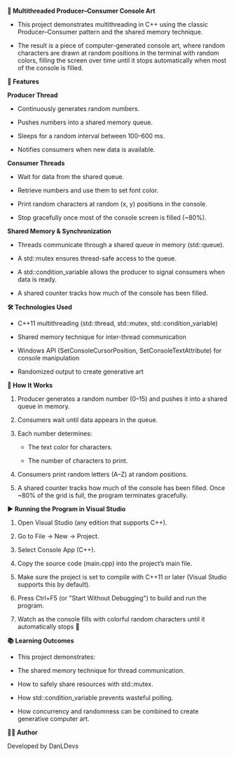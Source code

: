 **🎨 Multithreaded Producer–Consumer Console Art**

- This project demonstrates multithreading in C++ using the classic Producer–Consumer pattern and the shared memory technique.

- The result is a piece of computer-generated console art, where random characters are drawn at random positions in the terminal with random colors, filling the screen over time until it stops automatically when most of the console is filled.

**🚀 Features**

**Producer Thread**
- Continuously generates random numbers.

- Pushes numbers into a shared memory queue.

- Sleeps for a random interval between 100–600 ms.

- Notifies consumers when new data is available.

**Consumer Threads**

- Wait for data from the shared queue.

- Retrieve numbers and use them to set font color.

- Print random characters at random (x, y) positions in the console.

- Stop gracefully once most of the console screen is filled (~80%).

**Shared Memory & Synchronization**

- Threads communicate through a shared queue in memory (std::queue<int>).

- A std::mutex ensures thread-safe access to the queue.

- A std::condition_variable allows the producer to signal consumers when data is ready.

- A shared counter tracks how much of the console has been filled.

**🛠️ Technologies Used**

- C++11 multithreading (std::thread, std::mutex, std::condition_variable)

- Shared memory technique for inter-thread communication

- Windows API (SetConsoleCursorPosition, SetConsoleTextAttribute) for console manipulation

- Randomized output to create generative art

**📂 How It Works**

1. Producer generates a random number (0–15) and pushes it into a shared queue in memory.

2. Consumers wait until data appears in the queue.

3. Each number determines:

    - The text color for characters.

    - The number of characters to print.

4. Consumers print random letters (A–Z) at random positions.

5. A shared counter tracks how much of the console has been filled. Once ~80% of the grid is full, the program terminates gracefully.

**▶️ Running the Program in Visual Studio**

1. Open Visual Studio (any edition that supports C++).

2. Go to File → New → Project.

3. Select Console App (C++).

4. Copy the source code (main.cpp) into the project’s main file.

5. Make sure the project is set to compile with C++11 or later (Visual Studio supports this by default).

6. Press Ctrl+F5 (or "Start Without Debugging") to build and run the program.

7. Watch as the console fills with colorful random characters until it automatically stops 🎨

**📚 Learning Outcomes**

- This project demonstrates:

- The shared memory technique for thread communication.

- How to safely share resources with std::mutex.

- How std::condition_variable prevents wasteful polling.

- How concurrency and randomness can be combined to create generative computer art.

**🧑‍💻 Author**

Developed by DanLDevs
